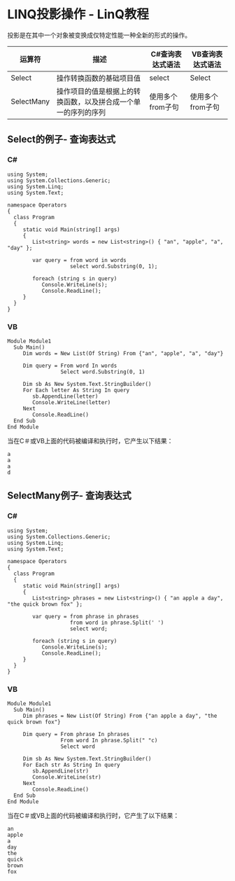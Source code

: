 # LINQ投影操作 - LinQ教程

投影是在其中一个对象被变换成仅特定性能一种全新的形式的操作。

| 运算符 | 描述 | C#查询表达式语法 | VB查询表达式语法 |
| --- | --- | --- | --- |
| Select | 操作转换函数的基础项目值 | select | Select |
| SelectMany | 操作项目的值是根据上的转换函数，以及拼合成一个单一的序列的序列 | 使用多个from子句 | 使用多个from子句 |

## Select的例子- 查询表达式

### C#

```
using System;
using System.Collections.Generic;
using System.Linq;
using System.Text;

namespace Operators
{
  class Program
  {
     static void Main(string[] args)
     {
        List<string> words = new List<string>() { "an", "apple", "a", "day" };

        var query = from word in words
                    select word.Substring(0, 1);

        foreach (string s in query)
           Console.WriteLine(s);
           Console.ReadLine();
     }
  }
}
```

### VB

```
Module Module1
  Sub Main()
     Dim words = New List(Of String) From {"an", "apple", "a", "day"}

     Dim query = From word In words
                 Select word.Substring(0, 1)

     Dim sb As New System.Text.StringBuilder()
     For Each letter As String In query
        sb.AppendLine(letter)
        Console.WriteLine(letter)
     Next
        Console.ReadLine()
  End Sub
End Module
```

当在C＃或VB上面的代码被编译和执行时，它产生以下结果：

```
a
a
a
d

```

## SelectMany例子- 查询表达式

### C#

```
using System;
using System.Collections.Generic;
using System.Linq;
using System.Text;

namespace Operators
{
  class Program
  {
     static void Main(string[] args)
     {
        List<string> phrases = new List<string>() { "an apple a day", "the quick brown fox" };

        var query = from phrase in phrases
                    from word in phrase.Split(' ')
                    select word;

        foreach (string s in query)
           Console.WriteLine(s);
           Console.ReadLine();
     }
  }
}
```

### VB

```
Module Module1
  Sub Main()
     Dim phrases = New List(Of String) From {"an apple a day", "the quick brown fox"}

     Dim query = From phrase In phrases 
                 From word In phrase.Split(" "c) 
                 Select word

     Dim sb As New System.Text.StringBuilder()
     For Each str As String In query
        sb.AppendLine(str)
        Console.WriteLine(str)
     Next 
        Console.ReadLine()
  End Sub
End Module
```

当在C＃或VB上面的代码被编译和执行时，它产生了以下结果：

```
an
apple
a
day
the
quick
brown
fox
```

